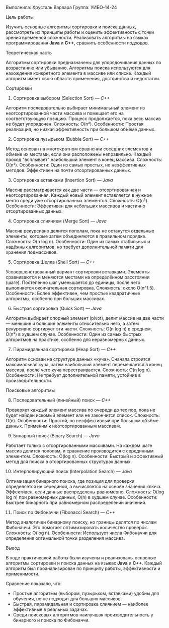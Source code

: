 
Выполнила: Хрусталь Варвара
Группа: УИБО-14-24

Цель работы

Изучить основные алгоритмы сортировки и поиска данных, рассмотреть их принципы работы и оценить эффективность с точки зрения временной сложности. Реализовать алгоритмы на языках программирования **Java** и **C++**, сравнить особенности подходов.

Теоретическая часть

Алгоритмы сортировки предназначены для упорядочивания данных по возрастанию или убыванию.
Алгоритмы поиска используются для нахождения конкретного элемента в массиве или списке.
Каждый алгоритм имеет свою область применения, достоинства и недостатки.

 Сортировки

 1. Сортировка выбором (Selection Sort) — *C++*

Алгоритм последовательно выбирает минимальный элемент из неотсортированной части массива и помещает его на соответствующую позицию. Процесс продолжается, пока весь массив не будет упорядочен.
Сложность: O(n²).
Особенности: Простая реализация, но низкая эффективность при большом объёме данных.



 2. Сортировка пузырьком (Bubble Sort) — *C++*

Метод основан на многократном сравнении соседних элементов и обмене их местами, если они расположены неправильно. Каждый проход "всплывает" наибольший элемент в конец массива.
Сложность: O(n²).
Особенности: Один из самых простых, но неэффективных методов. Эффективен на почти отсортированных данных.



 3. Сортировка вставками (Insertion Sort) — *Java*

Массив рассматривается как две части — отсортированная и неотсортированная. Каждый новый элемент вставляется в нужное место среди уже отсортированных элементов.
Сложность: O(n²).
Особенности: Эффективен для небольших массивов и частично отсортированных данных.



 4. Сортировка слиянием (Merge Sort) — *Java*

Массив рекурсивно делится пополам, пока не останутся отдельные элементы, которые затем объединяются в правильном порядке.
Сложность: O(n log n).
Особенности: Один из самых стабильных и надёжных алгоритмов, но требует дополнительной памяти для хранения подмассивов.


 5. Сортировка Шелла (Shell Sort) — *C++*

Усовершенствованный вариант сортировки вставками. Элементы сравниваются и меняются местами на определённом расстоянии (шаге). Постепенно шаг уменьшается до единицы, после чего выполняется окончательная сортировка.
Сложность: около O(n^1.5).
Особенности: Более эффективен, чем простые квадратичные алгоритмы, особенно при больших массивах.



 6. Быстрая сортировка (Quick Sort) — *Java*

Алгоритм выбирает опорный элемент (pivot), делит массив на две части — меньшие и большие элементы относительно него, а затем рекурсивно сортирует эти части.
Сложность: O(n log n) в среднем, O(n²) в худшем случае.
Особенности: Один из самых быстрых алгоритмов на практике, особенно для неравномерных данных.



 7. Пирамидальная сортировка (Heap Sort) — *C++*

Алгоритм основан на структуре данных «куча». Сначала строится максимальная куча, затем наибольший элемент перемещается в конец массива, после чего куча перестраивается.
Сложность: O(n log n).
Особенности: Не требует дополнительной памяти, устойчив в производительности.



 Поисковые алгоритмы

 8. Последовательный (линейный) поиск — *C++*

Проверяет каждый элемент массива по очереди до тех пор, пока не будет найден искомый элемент или не закончится список.
Сложность: O(n).
Особенности: Простой, но неэффективный при большом объёме данных. Применим к неотсортированным массивам.



 9. Бинарный поиск (Binary Search) — *Java*

Работает только с отсортированными массивами. На каждом шаге массив делится пополам, и сравнение производится с серединным элементом.
Сложность: O(log n).
Особенности: Быстрый и эффективный метод для поиска в отсортированных структурах данных.


 10. Интерполирующий поиск (Interpolation Search) — *Java*

Оптимизация бинарного поиска, где позиция для проверки определяется не серединой, а вычисляется на основе значения ключа. Эффективен, если данные распределены равномерно.
Сложность: O(log log n) при равномерных данных, O(n) в худшем случае.
Особенности: Быстрее бинарного при равномерном распределении значений.



 11. Поиск по Фибоначчи (Fibonacci Search) — *C++*

Метод аналогичен бинарному поиску, но границы делятся по числам Фибоначчи. Это помогает оптимизировать количество проверок.
Сложность: O(log n).
Особенности: Использует числа Фибоначчи для определения оптимальной точки разделения массива.




Вывод

В ходе практической работы были изучены и реализованы основные алгоритмы сортировки и поиска данных на языках **Java** и **C++**.
Каждый алгоритм был проанализирован по принципу работы, эффективности и применимости.

Сравнение показало, что:

* Простые алгоритмы (выбором, пузырьком, вставками) удобны для обучения, но не подходят для больших массивов.
* Быстрая, пирамидальная и сортировка слиянием — наиболее эффективные в реальных задачах.
* Среди поисковых алгоритмов наилучшая производительность у бинарного и поиска по Фибоначчи.

